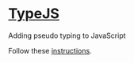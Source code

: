 # [TypeJS](https://typejs.netlify.com)


Adding pseudo typing to JavaScript

Follow these [instructions](https://typejs.netlify.com/index.html).